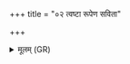 +++
title = "०२ त्वष्टा रूपेण सविता"

+++
<details><summary>मूलम् (GR)</summary>

त्वष्टा रूपेण सविता सवेन-  
-अहर् मित्रेण वरुणेन रात्री ।  
पूषा पुष्टैर् भगो अंशेन भक्त्या-  
-इदं राष्ट्रं वर्धयन्तु प्रजावत् ॥
</details>
